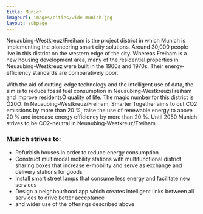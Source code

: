 ```yaml
---
title: Munich
imageurl: images/cities/wide-munich.jpg
layout: subpage
---
```

Neuaubing-Westkreuz/Freiham is the project district in which Munich is implementing the pioneering smart city solutions. Around 30,000 people live in this district on the western edge of the city. Whereas Freiham is a new housing development area, many of the residential properties in Neuaubing-Westkreuz were built in the 1960s and 1970s. Their energy-efficiency standards are comparatively poor.

With the aid of cutting-edge technology and the intelligent use of data, the aim is to reduce fossil fuel consumption in Neuaubing-Westkreuz/Freiham and improve residentsÕ quality of life. The magic number for this district is Ò20Ó: In Neuaubing-Westkreuz/Freiham, Smarter Together aims to cut CO2 emissions by more than 20 %, raise the use of renewable energy to above 20 % and increase energy efficiency by more than 20 %. Until 2050 Munich strives to be CO2-neutral in Neuaubing-Westkreuz/Freiham.
### Munich strives to:

*   Refurbish houses in order to reduce energy consumption
*   Construct multimodal mobility stations with multifunctional district sharing boxes that increase e-mobility and serve as exchange and delivery stations for goods
*   Install smart street lamps that consume less energy and facilitate new services
*   Design a neighbourhood app which creates intelligent links between all services to drive better acceptance
*   and wider use of the offerings described above
